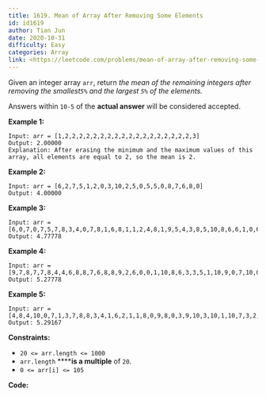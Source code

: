 ```yaml
---
title: 1619. Mean of Array After Removing Some Elements
id: id1619
author: Tian Jun
date: 2020-10-31
difficulty: Easy
categories: Array
link: <https://leetcode.com/problems/mean-of-array-after-removing-some-elements/description/>
---
```


Given an integer array `arr`, return _the mean of the remaining integers after
removing the smallest`5%` and the largest `5%` of the elements._

Answers within `10-5` of the **actual answer** will be considered accepted.



**Example 1:**
            
	Input: arr = [1,2,2,2,2,2,2,2,2,2,2,2,2,2,2,2,2,2,2,3]    
	Output: 2.00000    
	Explanation: After erasing the minimum and the maximum values of this array, all elements are equal to 2, so the mean is 2.    

**Example 2:**
            
	Input: arr = [6,2,7,5,1,2,0,3,10,2,5,0,5,5,0,8,7,6,8,0]    
	Output: 4.00000    

**Example 3:**
            
	Input: arr = [6,0,7,0,7,5,7,8,3,4,0,7,8,1,6,8,1,1,2,4,8,1,9,5,4,3,8,5,10,8,6,6,1,0,6,10,8,2,3,4]    
	Output: 4.77778    

**Example 4:**
            
	Input: arr = [9,7,8,7,7,8,4,4,6,8,8,7,6,8,8,9,2,6,0,0,1,10,8,6,3,3,5,1,10,9,0,7,10,0,10,4,1,10,6,9,3,6,0,0,2,7,0,6,7,2,9,7,7,3,0,1,6,1,10,3]    
	Output: 5.27778    

**Example 5:**
            
	Input: arr = [4,8,4,10,0,7,1,3,7,8,8,3,4,1,6,2,1,1,8,0,9,8,0,3,9,10,3,10,1,10,7,3,2,1,4,9,10,7,6,4,0,8,5,1,2,1,6,2,5,0,7,10,9,10,3,7,10,5,8,5,7,6,7,6,10,9,5,10,5,5,7,2,10,7,7,8,2,0,1,1]    
	Output: 5.29167    



**Constraints:**

  * `20 <= arr.length <= 1000`
  * `arr.length` ******is a multiple** of `20`.
  * `0 <= arr[i] <= 105`


**Code:**
